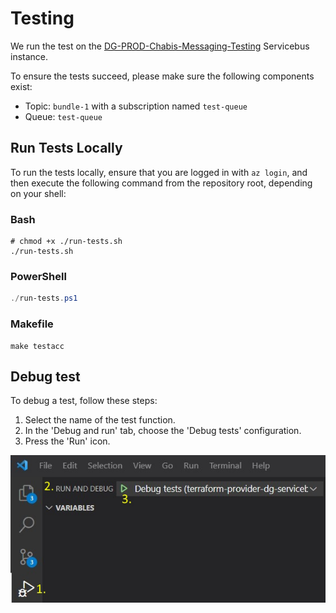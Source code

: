 # Testing

We run the test on the [DG-PROD-Chabis-Messaging-Testing](https://portal.azure.com/#@migros.onmicrosoft.com/resource/subscriptions/1f528d4c-510c-40ed-b8e2-3865dd80f12c/resourceGroups/Messaging-Prod/providers/Microsoft.ServiceBus/namespaces/DG-PROD-Chabis-Messaging-Testing/overview) Servicebus instance.

To ensure the tests succeed, please make sure the following components exist:
- Topic: `bundle-1` with a subscription named `test-queue`
- Queue: `test-queue`

## Run Tests Locally
To run the tests locally, ensure that you are logged in with `az login`, and then execute the following command from the repository root, depending on your shell:

### Bash
```shell
# chmod +x ./run-tests.sh
./run-tests.sh
```

### PowerShell
```powershell
./run-tests.ps1
```

### Makefile
```shell
make testacc
```

## Debug test
To debug a test, follow these steps:
1. Select the name of the test function.
2. In the 'Debug and run' tab, choose the 'Debug tests' configuration.
3. Press the 'Run' icon.

![debugging picture](debugging.jpg)
